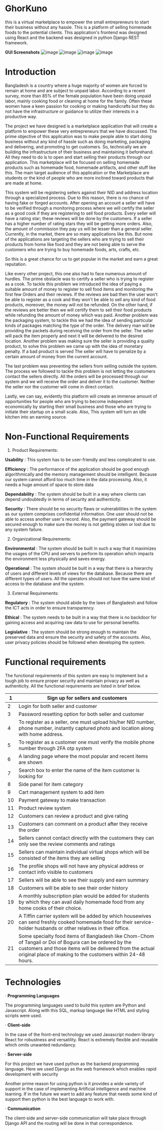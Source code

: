 # GhorKuno
this is a virtual marketplace to empower the small entrepreneurs to start their business without any hassle. This is a platform of selling homemade foods to the potential clients. This application's frontend was designed using React and the backend was designed in python Django REST framework. 

**GUI Screenshots**
![image](https://user-images.githubusercontent.com/45464612/202830923-5851209f-66e0-4ce0-b46b-f9e1c879be86.png)
![image](https://user-images.githubusercontent.com/45464612/202830925-a653ee9d-6cb6-43c9-a41e-a9d1ae5abd36.png)
![image](https://user-images.githubusercontent.com/45464612/202830927-dfc8095c-f666-44f7-896b-1d95d488c412.png)
![image](https://user-images.githubusercontent.com/45464612/202830930-378d67a3-321b-4d46-9b88-bfd8d9177469.png)


# **Introduction**

Bangladesh is a country where a huge majority of women are forced to remain at home and are subject to unpaid labor. According to a recent survey, more than 85% of the female population have been doing unpaid labor, mainly cooking food or cleaning at home for the family. Often these women have a keen passion for cooking or making handicrafts but they do not have the infrastructure or guidance to utilize their interests in a productive way.

The project we have designed is a marketplace application that will create a platform to empower these very entrepreneurs that we have discussed. The prime objective of this application was to make people able to start doing business without any kind of hassle such as doing marketing, packaging and delivering, and promoting to get customers. So, technically we are building the infrastructure of their business and maintaining it beforehand. All they need to do is to open and start selling their products through our application. This marketplace will be focused on selling homemade products such as homemade food, homemade artifacts, and other stuff like this. The main target audience of this application or the Marketplace are students or the kind of people who are more inclined toward products that are made at home.

This system will be registering sellers against their NID and address location through a specialized process. Due to this reason, there is no chance of having fake or forged accounts. After opening an account a seller will have to be verified through a monitoring process where we will certify the seller as a good cook if they are registering to sell food products. Every seller will have a rating star; these reviews will be done by the customers. If a seller has a higher number of rating stars they will be getting more orders. Also, the amount of commission they pay us will be lesser than a general seller. Currently, in the market, there are so many applications like this. But none of the applications are targeting the sellers who are trying to sell their products from home like food and they are not being able to serve the customers who are trying to buy homemade foods, arts, crafts, etc.

So this is a great chance for us to get popular in the market and earn a great reputation.

Like every other project, this one also had to face numerous amount of hurdles. The prime obstacle was to certify a seller who is trying to register as a cook. To tackle this problem we introduced the idea of paying a suitable amount of money to register to sell food items and monitoring the first few Orders and their reviews. If the reviews are bad then the user won't be able to register as a cook and they won't be able to sell any kind of food products, moreover, the money will not be refunded. On the other hand, if the reviews are better then we will certify them to sell their food products while refunding the amount of money which was paid. Another problem was the packaging system, to tackle this we had the idea of sending particular kinds of packages matching the type of the order. The delivery man will be providing the packets during receiving the order from the seller. The seller will pack the item properly and next it will be delivered to the desired location. Another problem was making sure the seller is providing a quality product, to solve this problem we came up with the idea of monetary penalty. If a bad product is served The seller will have to penalize by a certain amount of money from the current account.

The last problem was preventing the sellers from selling outside the system. The process we followed to tackle this problem is not letting the customers contact the sellers directly. All the orders will be processed through our system and we will receive the order and deliver it to the customer. Neither the seller nor the customer will come in direct contact.

Lastly, we can say, evidently this platform will create an immense amount of opportunities for people who are trying to become independent economically by starting their small business and those who are trying to initiate their startup on a small scale. Also, This system will turn an idle kitchen into an earning source.

# **Non-Functional Requirements**

1. Product Requirements:

**Usability** : This system has to be user-friendly and less complicated to use.

**Efficiency** : The performance of the application should be good enough algorithmically and the memory management should be intelligent. Because our system cannot afford too much time in the data processing. Also, it needs a huge amount of space to store data

**Dependability** : The system should be built in a way where clients can depend undoubtedly in terms of security and authenticity.

**Security** : There should be no security flaws or vulnerabilities in the system as our system comprises confidential information. One user should not be able to access another user's record. Also, the payment gateway should be secured enough to make sure the money is not getting stolen or lost due to any system failure.

2. Organizational Requirements:

**Environmental** : The system should be built in such a way that it maximizes the usages of the CPU and servers to perform its operation which impacts the environment less physically and saves energy.

**Operational** : The system should be built in a way that there is a hierarchy of users and different levels of views for the database. Because there are different types of users. All the operators should not have the same kind of access to the database and the system.

3. External Requirements:

**Regulatory** : The system should abide by the laws of Bangladesh and follow the ICT acts in order to ensure transparency.

**Ethical** : The system needs to be built in a way that there is no backdoor for gaining access and acquiring raw data to use for personal benefits.

**Legislative** : The system should be strong enough to maintain the preserved data and ensure the security and safety of the accounts. Also, user privacy policies should be followed when developing the system.

# **Functional requirements**

The functional requirements of this system are easy to implement but a tough job to ensure proper security and maintain privacy as well as authenticity. All the functional requirements are listed in brief below.

| 1 | Sign up for sellers and customers |
| --- | --- |
| 2 | Login for both seller and customer |
| 3 | Password resetting option for both seller and customer |
| 4 | To register as a seller, one must upload his/her NID number, phone number, instantly captured photo and location along with home address. |
| 5 | To register as a customer one must verify the mobile phone number through 2FA otp system |
| 6 | A landing page where the most popular and recent items are shown |
| 7 | Search box to enter the name of the item customer is looking for |
| 8 | Side panel for item category |
| 9 | Cart management system to add item |
| 10 | Payment gateway to make transaction |
| 11 | Product review system |
| 12 | Customers can review a product and give rating |
| 13 | Customers can comment on a product after they receive the order |
| 14 | Sellers cannot contact directly with the customers they can only see the review comments and ratings |
| 15 | Sellers can maintain individual virtual shops which will be consisted of the items they are selling |
| 16 | The profile shops will not have any physical address or contact info visible to customers |
| 17 | Sellers will be able to see their supply and earn summary |
| 18 | Customers will be able to see their order history |
| 19 | A monthly subscription plan would be added for students by which they can avail daily homemade food from any home cooks of their choice. |
| 20 | A Tiffin carrier system will be added by which housewives can send freshly cooked homemade food for their service-holder husbands or other relatives in their office. |
| 21 | Some specialty food items of Bangladesh like Chom-Chom of Tangail or Doi of Bogura can be ordered by the customers and those items will be delivered from the actual original place of making to the customers within 24-48 hours. |

# **Technologies**

· **Programming Languages**

The programming languages used to build this system are Python and Javascript. Along with this SQL, markup language like HTML and styling scripts were used.

· **Client-side**

In the case of the front-end technology we used Javascript modern library React for robustness and versatility. React is extremely flexible and reusable which omits unwanted redundancy.

· **Server-side**

For this project we have used python as the backend programming language. Here we used Django as the web framework which enables rapid development with security

Another prime reason for using python is it provides a wide variety of support in the case of implementing Artificial intelligence and machine learning. If in the future we want to add any feature that needs some kind of support then python is the best language to work with.

· **Communication**

The client-side and server-side communication will take place through Django API and the routing will be done in that correspondence.


